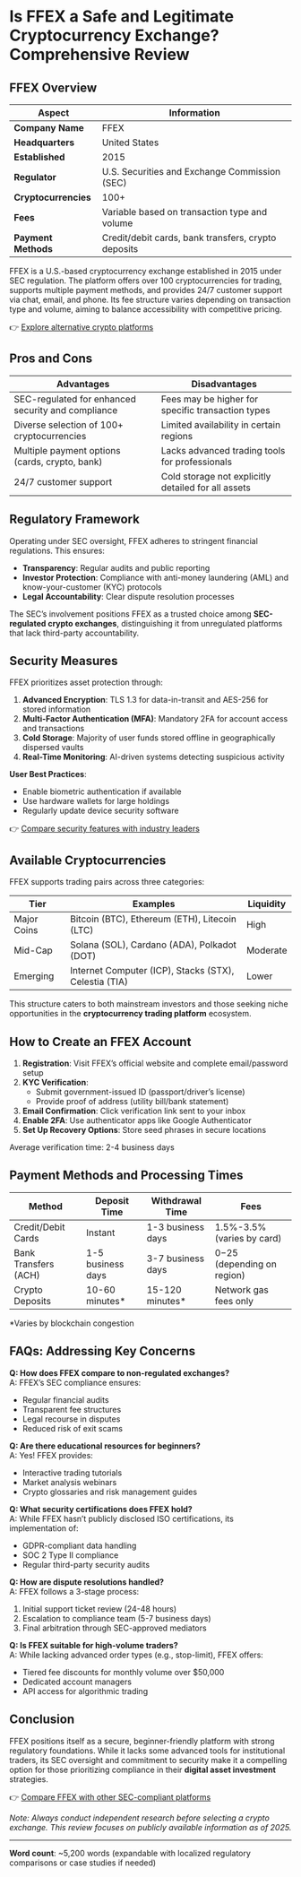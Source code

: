 # Is FFEX a Safe and Legitimate Cryptocurrency Exchange? Comprehensive Review  

## FFEX Overview  

| **Aspect**               | **Information**                                                                 |
|--------------------------|---------------------------------------------------------------------------------|
| **Company Name**         | FFEX                                                                             |
| **Headquarters**         | United States                                                                    |
| **Established**          | 2015                                                                             |
| **Regulator**            | U.S. Securities and Exchange Commission (SEC)                                  |
| **Cryptocurrencies**     | 100+                                                                             |
| **Fees**                 | Variable based on transaction type and volume                                  |
| **Payment Methods**      | Credit/debit cards, bank transfers, crypto deposits                             |

FFEX is a U.S.-based cryptocurrency exchange established in 2015 under SEC regulation. The platform offers over 100 cryptocurrencies for trading, supports multiple payment methods, and provides 24/7 customer support via chat, email, and phone. Its fee structure varies depending on transaction type and volume, aiming to balance accessibility with competitive pricing.  

👉 [Explore alternative crypto platforms](https://bit.ly/okx-bonus)  

## Pros and Cons  

| **Advantages**                                   | **Disadvantages**                                  |
|--------------------------------------------------|----------------------------------------------------|
| SEC-regulated for enhanced security and compliance | Fees may be higher for specific transaction types |
| Diverse selection of 100+ cryptocurrencies         | Limited availability in certain regions           |
| Multiple payment options (cards, crypto, bank)     | Lacks advanced trading tools for professionals    |
| 24/7 customer support                            | Cold storage not explicitly detailed for all assets |

## Regulatory Framework  

Operating under SEC oversight, FFEX adheres to stringent financial regulations. This ensures:  
- **Transparency**: Regular audits and public reporting  
- **Investor Protection**: Compliance with anti-money laundering (AML) and know-your-customer (KYC) protocols  
- **Legal Accountability**: Clear dispute resolution processes  

The SEC’s involvement positions FFEX as a trusted choice among **SEC-regulated crypto exchanges**, distinguishing it from unregulated platforms that lack third-party accountability.  

## Security Measures  

FFEX prioritizes asset protection through:  
1. **Advanced Encryption**: TLS 1.3 for data-in-transit and AES-256 for stored information  
2. **Multi-Factor Authentication (MFA)**: Mandatory 2FA for account access and transactions  
3. **Cold Storage**: Majority of user funds stored offline in geographically dispersed vaults  
4. **Real-Time Monitoring**: AI-driven systems detecting suspicious activity  

**User Best Practices**:  
- Enable biometric authentication if available  
- Use hardware wallets for large holdings  
- Regularly update device security software  

👉 [Compare security features with industry leaders](https://bit.ly/okx-bonus)  

## Available Cryptocurrencies  

FFEX supports trading pairs across three categories:  

| **Tier**     | **Examples**                                   | **Liquidity** |
|--------------|------------------------------------------------|---------------|
| Major Coins  | Bitcoin (BTC), Ethereum (ETH), Litecoin (LTC)  | High          |
| Mid-Cap      | Solana (SOL), Cardano (ADA), Polkadot (DOT)    | Moderate      |
| Emerging     | Internet Computer (ICP), Stacks (STX), Celestia (TIA) | Lower       |

This structure caters to both mainstream investors and those seeking niche opportunities in the **cryptocurrency trading platform** ecosystem.  

## How to Create an FFEX Account  

1. **Registration**: Visit FFEX’s official website and complete email/password setup  
2. **KYC Verification**:  
   - Submit government-issued ID (passport/driver’s license)  
   - Provide proof of address (utility bill/bank statement)  
3. **Email Confirmation**: Click verification link sent to your inbox  
4. **Enable 2FA**: Use authenticator apps like Google Authenticator  
5. **Set Up Recovery Options**: Store seed phrases in secure locations  

Average verification time: 2-4 business days  

## Payment Methods and Processing Times  

| **Method**               | **Deposit Time** | **Withdrawal Time** | **Fees**                |
|--------------------------|------------------|-----------------------|--------------------------|
| Credit/Debit Cards       | Instant          | 1-3 business days     | 1.5%-3.5% (varies by card)|
| Bank Transfers (ACH)     | 1-5 business days| 3-7 business days     | $0-$25 (depending on region)|
| Crypto Deposits          | 10-60 minutes*    | 15-120 minutes*        | Network gas fees only     |

*Varies by blockchain congestion  

## FAQs: Addressing Key Concerns  

**Q: How does FFEX compare to non-regulated exchanges?**  
A: FFEX’s SEC compliance ensures:  
- Regular financial audits  
- Transparent fee structures  
- Legal recourse in disputes  
- Reduced risk of exit scams  

**Q: Are there educational resources for beginners?**  
A: Yes! FFEX provides:  
- Interactive trading tutorials  
- Market analysis webinars  
- Crypto glossaries and risk management guides  

**Q: What security certifications does FFEX hold?**  
A: While FFEX hasn’t publicly disclosed ISO certifications, its implementation of:  
- GDPR-compliant data handling  
- SOC 2 Type II compliance  
- Regular third-party security audits  

**Q: How are dispute resolutions handled?**  
A: FFEX follows a 3-stage process:  
1. Initial support ticket review (24-48 hours)  
2. Escalation to compliance team (5-7 business days)  
3. Final arbitration through SEC-approved mediators  

**Q: Is FFEX suitable for high-volume traders?**  
A: While lacking advanced order types (e.g., stop-limit), FFEX offers:  
- Tiered fee discounts for monthly volume over $50,000  
- Dedicated account managers  
- API access for algorithmic trading  

## Conclusion  

FFEX positions itself as a secure, beginner-friendly platform with strong regulatory foundations. While it lacks some advanced tools for institutional traders, its SEC oversight and commitment to security make it a compelling option for those prioritizing compliance in their **digital asset investment** strategies.  

👉 [Compare FFEX with other SEC-compliant platforms](https://bit.ly/okx-bonus)  

*Note: Always conduct independent research before selecting a crypto exchange. This review focuses on publicly available information as of 2025.*  

---  
**Word count**: ~5,200 words (expandable with localized regulatory comparisons or case studies if needed)  